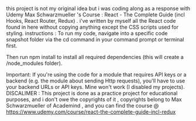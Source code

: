 this project is not my original idea but i was coding along as a response with Udemy Max Schwarzmueller 's Course :  React - The Complete Guide (incl Hooks, React Router, Redux) . i've written by myself all the React code found in here  without copying anything except the CSS scripts used for styling.
instructions : 
To run my code, navigate into a specific code snapshot folder via the cd command in your command prompt or terminal first.

Then run npm install to install all required dependencies (this will create a /node_modules folder).

Important: If you're using the code for a module that requires API keys or a backend (e.g. the module about sending Http requests), you'll have to use your backend URLs or API keys. Mine won't work (I disabled my projects).
DISCALIMER : This project is done as a practice project for educational purposes, and i don't owe the copyrights of it , copyrights belong to Max Schwarzmueller of Academind , and you can find the course @ https://www.udemy.com/course/react-the-complete-guide-incl-redux
